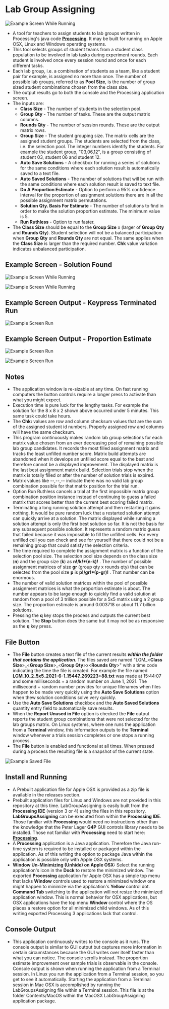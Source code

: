 # Lab Group Assigning

![Example Screen While Running](./readme-images/6x6x4.png)

* A tool for teachers to assign students to lab groups written in Processing's java code **[Processing](https://www.processing.org)**. It may be built for running on Apple OSX, Linux and Windows operating systems.
* This tool selects groups of student teams from a student class population to be involved in lab tasks during experiment rounds. Each student is involved once every session round and once for each different tasks.
* Each lab group, i.e. a combination of students as a team, like a student pair for example, is assigned no more than once. The number of possible lab groups, referred to as **Pool Size**, is the number of group sized student combinations chosen from the class size.
* The output results go to both the console and the Processing application screen.
* The inputs are:
  * **Class Size** - The number of students in the selection pool.
  * **Group Qty** - The number of tasks. These are the output matrix columns.
  * **Rounds Qty** - The number of session rounds. These are the output matrix rows.
  * **Group Size** - The student grouping size. The matrix cells are the assigned student groups. The students are selected from the class, i.e. the selection pool. The integer numbers identify the students. For example the student group, "03,06,12", is a group consisting of student 03, student 06 and student 12.
  * **Auto Save Solutions** - A checkbox for running a series of solutions for the same conditions where each solution result is automatically saved to a text file.
  * **Auto Saved Solutions** - The number of solutions that will be run with the same conditions where each solution result is saved to text file.
  * **Do A Proportion Estimate** - Option to perform a 95% confidence interval for the proportion of assignment solutions there are in all the possible assignment matrix permutations.
  * **Solution Qty. Basis For Estimate** - The number of solutions to find in order to make the solution proportion estimate. The minimum value is 5.
  * **Run Ruthless** - Option to run faster.
* The **Class Size** should be equal to the **Group Size** x (larger of **Group Qty** and **Rounds Qty**). Student selection will not be a balanced participation when **Group Qty** and **Rounds Qty** are not equal. The same applies when the **Class Size** is larger than the required number. **Chk** value variation indicates unbalanced participation.

## Example Screen - Solution Found

![Example Screen While Running](./readme-images/LabGroupsAssigning-screen-solution.png)

![Example Screen While Running](./readme-images/8x8x2.png)

## Example Screen Output - Keypress Terminated Run

![Example Screen Run](./readme-images/LabGroupsAssigning-screen-terminated.png)

## Example Screen Output - Proportion Estimate

![Example Screen Run](./readme-images/LabGroupsAssigning-screen-proportion.png)

![Example Screen Run](./readme-images/LabGroupsAssigning-screen-proportion-ruthless.png)

## Notes

* The application window is re-sizable at any time. On fast running computers the button controls require a longer press to activate than what you might expect.
* Execution time is pure luck for the lengthy tasks. For example the solution for the 8 x 8 x 2 shown above occurred under 5 minutes. This same task could take hours.
* The **Chk:** values are row and column checksum values that are the sum of the assigned student id numbers. Properly assigned row and columns will have the same checksum.
* This program continuously makes random lab group selections for each matrix value chosen from an ever decreasing pool of remaining possible lab group candidates. It records the most filled assignment matrix and tracks the least unfilled number score. Matrix build attempts are abandoned when it develops an unfilled score equal to the best and therefore cannot be a displayed improvement. The displayed matrix is the last best assignment matrix build. Selection trials stop when the matrix is totally filled or after the number of solution trials is expired.
* Matrix values like --,--,-- indicate there was no valid lab group combination possible for that matrix position for the trial run.
* Option Run Ruthless cancels a trial at the first impossible matrix group combination position instance instead of continuing to guess a failed matrix that scores better than the current best scoring failed matrix.
* Terminating a long running solution attempt and then restarting it gains nothing. It would be pure random luck that a restarted solution attempt can quickly arrive at a solution. The matrix displayed while running a solution attempt is only the first best solution so far. It is not the basis for any subsequent possible solution. It represents a random matrix guess that failed because it was impossible to fill the unfilled cells. For every unfilled cell you can check and see for yourself that there could not be a remaining group that could satisfy the selection criteria.
* The time required to complete the assignment matrix is a function of the selection pool size. The selection pool size depends on the class size (**n**) and the group size (**k**) as **n!/k!\*(n-k)!** . The number of possible assignment matrices of size **gr** (group qty x rounds qty) that can be selected from the pool size **p** is **p!/gr!\*(p-gr)!** . That number can be enormous.
* The number of valid solution matrices within the pool of possible assignment matrices is what the proportion estimate is about. The number appears to be large enough to quickly find a valid solution at random from a pool of 3 trillion possible for a 5x5 matrix using a 2 group size. The proportion estimate is around 0.003718 or about 11.7 billion solutions. 
* Pressing the **q** key stops the process and outputs the current best solution. The **Stop** button does the same but it may not be as responsive as the **q** key press.

## File Button

* The **File** button creates a text file of the current results _**within the folder that contains the application**_. The files saved are named "LGM_\<**Class Size**>\_\<**Group Size**>\_<**Group Qty**>x\<**Rounds Qty**>" with a time code indicating the time the file is created. For example the file named **LGM_10_2_5x5_2021-6-1_15447_269223+88.txt** was made at 15:44:07 and some milliseconds + a random number on June 1, 2021. The millisecond + random number provides for unique filenames when files happen to be made very quickly using the **Auto Save Solutions** option when thew solution conditions solve very quickly.
* Use the **Auto Save Solutions** checkbox and the **Auto Saved Solutions** quantity entry field to automatically save results.
* When the **Report Unused in File** option is checked the **File** output reports the student group combinations that were not selected for the lab groups matrix. On Linux systems, where one runs the application from a **Terminal** window, this information outputs to the **Terminal** window whenever a trials session completes or one stops a running process.
* The **File** button is enabled and functional at all times. When pressed during a process the resulting file is a snapshot of the current state.
  
![Example Saved File](./readme-images/SavedFileImage.png)

## Install and Running

* A Prebuilt application file for Apple OSX is provided as a zip file is available in the releases section.
* Prebuilt application files for Linux and Windows are not provided in this repository at this time. LabGroupAssigning is easily built from the **Processing IDE** (version 3 or 4) using the files in this repository. **LabGroupsAssigning** can be executed from within the **Processing IDE**. Those familiar with **Processing** would need no instructions other than the knowledge that the Peter Lager **G4P** GUI controls library needs to be installed. Those not familiar with **Processing** need to start here: **[Processing](https://www.processing.org)**.
* A **Processing** application is a Java application. Therefore the Java run-time system is required to be installed or packaged within the application. As of this writing the option to package Java within the application is possible only with Apple OSX systems.
* **Window Un-Minimizing (Unhide) on Apple OSX:** Select the running application's icon in the **Dock** to restore the minimized window. The exported **Processing** application for Apple OSX has a simple top menu that lacks **Window** controls used to restore a minimized window one might happen to minimize via the application's **Yellow** control dot. **Command Tab** switching to the application will not resize the minimized application window. This is normal behavior for OSX applications, but OSX applications have the top menu **Window** control where the OS places a restore option for all minimized child windows. As of this writing exported Processing 3 applications lack that control.

## Console Output
* This application continuously writes to the console as it runs. The console output is similar to GUI output but captures more information in certain circumstances because the GUI writes over itself faster than what you can notice. The console scrolls instead. The proportion estimate improvement over sample trials is observable in the console. Console output is shown when running the application from a Terminal session. In Linux you run the application from a Terminal session, so you get to see it automatically. Starting the application from a Terminal session in Mac OSX is accomplished by running the LabGroupsAssigning file within a Terminal session. This file is at the folder Contents/MacOS within the MacOSX LabGroupAssigning application package.     

